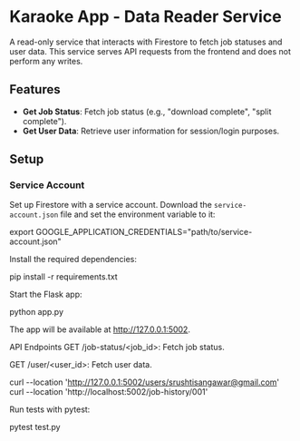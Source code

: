 # Karaoke App - Data Reader Service

A read-only service that interacts with Firestore to fetch job statuses and user data. This service serves API requests from the frontend and does not perform any writes.

## Features

- **Get Job Status**: Fetch job status (e.g., "download complete", "split complete").
- **Get User Data**: Retrieve user information for session/login purposes.

## Setup

### Service Account

Set up Firestore with a service account. Download the `service-account.json` file and set the environment variable to it:

export GOOGLE_APPLICATION_CREDENTIALS="path/to/service-account.json"

Install the required dependencies:

pip install -r requirements.txt

Start the Flask app:

python app.py

The app will be available at http://127.0.0.1:5002.

API Endpoints
GET /job-status/<job_id>: Fetch job status.

GET /user/<user_id>: Fetch user data.

curl --location 'http://127.0.0.1:5002/users/srushtisangawar@gmail.com'
curl --location 'http://localhost:5002/job-history/001'

Run tests with pytest:

pytest test.py
